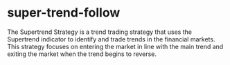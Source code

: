 # super-trend-follow
The Supertrend Strategy is a trend trading strategy that uses the Supertrend indicator to identify and trade trends in the financial markets. This strategy focuses on entering the market in line with the main trend and exiting the market when the trend begins to reverse.
